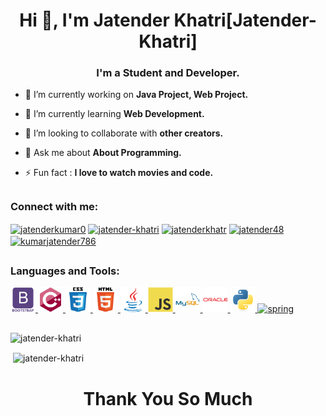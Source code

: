 <h1 align="center">Hi 👋, I'm Jatender Khatri[Jatender-Khatri]</h1>
<h3 align="center">I'm a Student and Developer.</h3>

- 🔭 I’m currently working on **Java Project, Web Project.**

- 🌱 I’m currently learning **Web Development.**

- 👯 I’m looking to collaborate with **other creators.**

- 💬 Ask me about **About Programming.**

- ⚡ Fun fact : **I love to watch movies and code.**
##
<h3 align="left">Connect with me:</h3>
<p align="left">
<a href="https://twitter.com/jatenderkumar0" target="blank"><img align="center" src="https://raw.githubusercontent.com/rahuldkjain/github-profile-readme-generator/master/src/images/icons/Social/twitter.svg" alt="jatenderkumar0" height="30" width="40" /></a>
<a href="https://linkedin.com/in/jatender-khatri" target="blank"><img align="center" src="https://raw.githubusercontent.com/rahuldkjain/github-profile-readme-generator/master/src/images/icons/Social/linked-in-alt.svg" alt="jatender-khatri" height="30" width="40" /></a>
<a href="https://fb.com/jatenderkhatr" target="blank"><img align="center" src="https://raw.githubusercontent.com/rahuldkjain/github-profile-readme-generator/master/src/images/icons/Social/facebook.svg" alt="jatenderkhatr" height="30" width="40" /></a>
<a href="https://instagram.com/jatender48" target="blank"><img align="center" src="https://raw.githubusercontent.com/rahuldkjain/github-profile-readme-generator/master/src/images/icons/Social/instagram.svg" alt="jatender48" height="30" width="40" /></a>
<a href="https://www.hackerrank.com/kumarjatender786" target="blank"><img align="center" src="https://raw.githubusercontent.com/rahuldkjain/github-profile-readme-generator/master/src/images/icons/Social/hackerrank.svg" alt="kumarjatender786" height="30" width="40" /></a>
</p>

##

<h3 align="left">Languages and Tools:</h3>
<p align="left"> <a href="https://getbootstrap.com" target="_blank"> <img src="https://raw.githubusercontent.com/devicons/devicon/master/icons/bootstrap/bootstrap-plain-wordmark.svg" alt="bootstrap" width="40" height="40"/> </a> <a href="https://www.w3schools.com/cpp/" target="_blank"> <img src="https://raw.githubusercontent.com/devicons/devicon/master/icons/cplusplus/cplusplus-original.svg" alt="cplusplus" width="40" height="40"/> </a> <a href="https://www.w3schools.com/css/" target="_blank"> <img src="https://raw.githubusercontent.com/devicons/devicon/master/icons/css3/css3-original-wordmark.svg" alt="css3" width="40" height="40"/> </a> <a href="https://www.w3.org/html/" target="_blank"> <img src="https://raw.githubusercontent.com/devicons/devicon/master/icons/html5/html5-original-wordmark.svg" alt="html5" width="40" height="40"/> </a> <a href="https://www.java.com" target="_blank"> <img src="https://raw.githubusercontent.com/devicons/devicon/master/icons/java/java-original.svg" alt="java" width="40" height="40"/> </a> <a href="https://developer.mozilla.org/en-US/docs/Web/JavaScript" target="_blank"> <img src="https://raw.githubusercontent.com/devicons/devicon/master/icons/javascript/javascript-original.svg" alt="javascript" width="40" height="40"/> </a> <a href="https://www.mysql.com/" target="_blank"> <img src="https://raw.githubusercontent.com/devicons/devicon/master/icons/mysql/mysql-original-wordmark.svg" alt="mysql" width="40" height="40"/> </a> <a href="https://www.oracle.com/" target="_blank"> <img src="https://raw.githubusercontent.com/devicons/devicon/master/icons/oracle/oracle-original.svg" alt="oracle" width="40" height="40"/> </a> <a href="https://www.python.org" target="_blank"> <img src="https://raw.githubusercontent.com/devicons/devicon/master/icons/python/python-original.svg" alt="python" width="40" height="40"/> </a> <a href="https://spring.io/" target="_blank"> <img src="https://www.vectorlogo.zone/logos/springio/springio-icon.svg" alt="spring" width="40" height="40"/> </a> </p>

##

<p><img align="left" src="https://github-readme-stats.vercel.app/api/top-langs?username=jatender-khatri&show_icons=true&locale=en&layout=compact" alt="jatender-khatri" /></p><br>

<p>&nbsp;<img align="center" src="https://github-readme-stats.vercel.app/api?username=jatender-khatri&show_icons=true&locale=en" alt="jatender-khatri" /></p>

##

<h1 align="center">Thank You So Much</h1>
